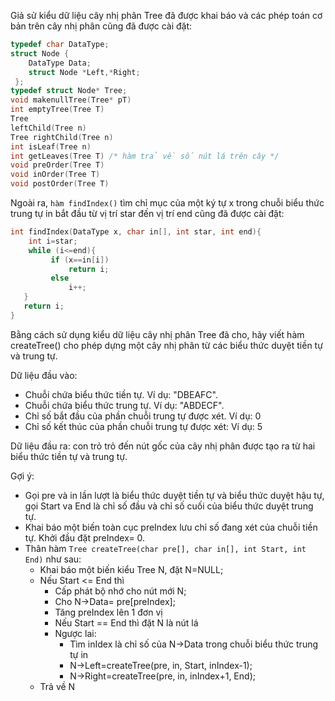 Giả sử kiểu dữ liệu cây nhị phân Tree đã được khai báo và các phép toán cơ bản trên cây nhị phân cũng đã được cài đặt:
```c
typedef char DataType;
struct Node {
    DataType Data;
    struct Node *Left,*Right;
 };
typedef struct Node* Tree;
void makenullTree(Tree* pT) 
int emptyTree(Tree T)
Tree
leftChild(Tree n)
Tree rightChild(Tree n)
int isLeaf(Tree n)
int getLeaves(Tree T) /* hàm trả về số nút lá trên cây */
void preOrder(Tree T)
void inOrder(Tree T)
void postOrder(Tree T)
```
Ngoài ra, `hàm findIndex()` tìm chỉ mục của một ký tự  x trong chuỗi biểu thức trung tự in bắt đầu từ vị trí star đến vị trí end cũng đã được cài đặt:
```c
int findIndex(DataType x, char in[], int star, int end){
    int i=star;
    while (i<=end){
         if (x==in[i])
             return i;
         else
             i++;
   }
   return i;
}
```
Bằng cách sử dụng kiểu dữ liệu cây nhị phân Tree đã cho, hãy viết hàm createTree() cho phép dựng một cây nhị phân từ các biểu thức duyệt tiền tự và trung tự.

Dữ liệu đầu vào: 
- Chuỗi chứa biểu thức tiền tự. Ví dụ: "DBEAFC".
- Chuỗi chứa biểu thức trung tự. Ví dụ: "ABDECF".
- Chỉ số bắt đầu của phần chuỗi trung tự được xét. Ví dụ: 0
- Chỉ số kết thúc của phần chuỗi trung tự được xét: Ví dụ: 5

Dữ liệu đầu ra: con trỏ trỏ đến nút gốc của cây nhị phân được tạo ra từ hai biểu thức tiền tự và trung tự.

Gợi ý:
- Gọi pre và in lần lượt là biểu thức duyệt tiền tự và biểu thức duyệt hậu tự, gọi Start va End là chỉ số đầu và chỉ số cuối của biểu thức duyệt trung tự.
- Khai báo một biến toàn cục preIndex lưu chỉ số đang xét của chuỗi tiền tự. Khởi đầu đặt preIndex= 0.
- Thân hàm `Tree createTree(char pre[], char in[], int Start, int End)` như sau:
  - Khai báo một biến kiểu Tree N, đặt N=NULL;
  - Nếu Start <= End thì
  	- Cấp phát bộ nhớ cho nút mới N;
   	- Cho N->Data= pre[preIndex];
	- Tăng preIndex lên 1 đơn vị
	- Nếu Start == End thì đặt N là nút lá
	- Ngược lai:
   		- Tìm inIdex là chỉ số của N->Data trong chuỗi biểu thức trung tự in
		- N->Left=createTree(pre, in, Start, inIndex-1);
		- N->Right=createTree(pre, in, inIndex+1, End);
  - Trả về N
